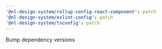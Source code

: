 ```yaml
---
'@nl-design-system/rollup-config-react-component': patch
'@nl-design-system/eslint-config': patch
'@nl-design-system/tsconfig': patch
---
```


Bump dependency versions
